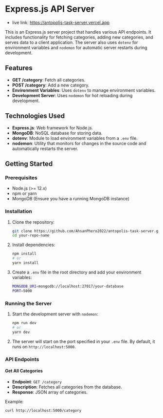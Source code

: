 # Express.js API Server

- live link: https://antopolis-task-server.vercel.app

This is an Express.js server project that handles various API endpoints. It includes functionality for fetching categories, adding new categories, and serves data to a client application. The server also uses `dotenv` for environment variables and `nodemon` for automatic server restarts during development.

## Features

- **GET /category**: Fetch all categories.
- **POST /category**: Add a new category.
- **Environment Variables**: Uses `dotenv` to manage environment variables.
- **Development Server**: Uses `nodemon` for hot reloading during development.

## Technologies Used

- **Express.js**: Web framework for Node.js.
- **MongoDB**: NoSQL database for storing data.
- **dotenv**: Module to load environment variables from a `.env` file.
- **nodemon**: Utility that monitors for changes in the source code and automatically restarts the server.

## Getting Started

### Prerequisites

- Node.js (>= 12.x)
- npm or yarn
- MongoDB (Ensure you have a running MongoDB instance)

### Installation

1. Clone the repository:

   ```bash
   git clone https://github.com/AhsanPhero2022/antopolis-task-server.git
   cd your-repo-name
   ```

2. Install dependencies:

   ```bash
   npm install
   # or
   yarn install
   ```

3. Create a `.env` file in the root directory and add your environment variables:

   ```bash
   MONGODB_URI=mongodb://localhost:27017/your-database
   PORT=5000
   ```

### Running the Server

1. Start the development server with `nodemon`:

   ```bash
   npm run dev
   # or
   yarn dev
   ```

2. The server will start on the port specified in your `.env` file. By default, it runs on `http://localhost:5000`.

### API Endpoints

#### Get All Categories

- **Endpoint**: `GET /category`
- **Description**: Fetches all categories from the database.
- **Response**: JSON array of categories.

Example:

```bash
curl http://localhost:5000/category
```
